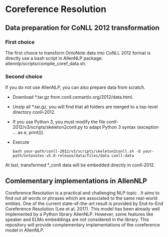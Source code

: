 # Coreference Resolution 

## Data preparation for CoNLL 2012 transformation

### First choice
The first choice to transform OntoNote data into CoNLL 2012 format is directly use a bash script in AllenNLP package: allennlp/scripts/compile_coref_data.sh.

### Second choice
If you do not use AllenNLP, you can also prepare data from scratch.
* Download *.tar.gz from conll.cemantix.org/2012/data.html.
* Unzip all *.tar.gz, you will find that all folders are merged to a top-level directory conll-2012.
* If you use Python 3, you must modify the file conll-2012/v3/scripts/skeleton2conll.py to adapt Python 3 syntax (exception ... as e, print()).
* Execute 

  ```bash your-path/conll-2012/v3/scripts/skeleton2conll.sh -D your-path/ontonotes-v5.0-release/data/files/data conll-data```
  
At last, transformed \*_conll data will be embedded directly in conll-2012.


## Comlementary implementations in AllenNLP
Coreference Resolution is a practical and challenging NLP topic . It aims to find out all words or phrases which are associated to the same real-world entities. One of the current state-of-the-art result is provided by End-to-End Coreference Resolution (Lee et al, 2017). This model has been already well implemented by a Python library AllenNLP. However, some features like speaker and ELMo embeddings are not considered in the library. This repository will provide complementary implementations of the coreference model in AllenNLP.
